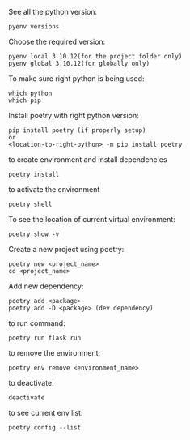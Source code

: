 See all the python version: 
```
pyenv versions
```
    

Choose the required version: 
```
pyenv local 3.10.12(for the project folder only)
pyenv global 3.10.12(for globally only)
```


To make sure right python is being used: 
```
which python 
which pip
```


Install poetry with right python version: 
```
pip install poetry (if properly setup)
or
<location-to-right-python> -m pip install poetry
```


to create environment and install dependencies
```
poetry install 
```


to activate the environment
```
poetry shell
```

To see the location of current virtual environment:
```
poetry show -v
```
    

Create a new project using poetry: 
```
poetry new <project_name>
cd <project_name>
```


Add new dependency:
```
poetry add <package>
poetry add -D <package> (dev dependency)
```


to run command:
```
poetry run flask run
```


to remove the environment:
```
poetry env remove <environment_name>
```
    

to deactivate:
```
deactivate
```
    

to see current env list:
```
poetry config --list
```
    